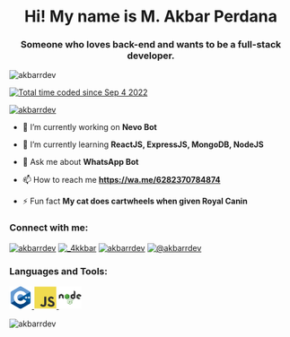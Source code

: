 <h1 align="center">Hi! My name is M. Akbar Perdana</h1>
<h3 align="center">Someone who loves back-end and wants to be a full-stack developer.</h3>

<p align="left"> <img src="https://komarev.com/ghpvc/?username=akbarrdev&label=Profile%20views&color=0e75b6&style=flat" alt="akbarrdev" /> </p>
<a href="https://wakatime.com/@83f11edf-bceb-4b11-b19a-2ddaa3894b8c"><img src="https://wakatime.com/badge/user/83f11edf-bceb-4b11-b19a-2ddaa3894b8c.svg" alt="Total time coded since Sep 4 2022" /></a>

<p align="left"> <a href="https://github.com/ryo-ma/github-profile-trophy"><img src="https://github-profile-trophy.vercel.app/?username=akbarrdev" alt="akbarrdev" /></a> </p>

- 🔭 I’m currently working on **Nevo Bot**

- 🌱 I’m currently learning **ReactJS, ExpressJS, MongoDB, NodeJS**

- 💬 Ask me about **WhatsApp Bot**

- 📫 How to reach me **https://wa.me/6282370784874**

- ⚡ Fun fact **My cat does cartwheels when given Royal Canin**

<h3 align="left">Connect with me:</h3>
<p align="left">
<a href="https://dev.to/akbarrdev" target="blank"><img align="center" src="https://raw.githubusercontent.com/rahuldkjain/github-profile-readme-generator/master/src/images/icons/Social/devto.svg" alt="akbarrdev" height="30" width="40" /></a>
<a href="https://instagram.com/_4kkbar" target="blank"><img align="center" src="https://raw.githubusercontent.com/rahuldkjain/github-profile-readme-generator/master/src/images/icons/Social/instagram.svg" alt="_4kkbar" height="30" width="40" /></a>
<a href="https://www.hackerrank.com/akbarrdev" target="blank"><img align="center" src="https://raw.githubusercontent.com/rahuldkjain/github-profile-readme-generator/master/src/images/icons/Social/hackerrank.svg" alt="akbarrdev" height="30" width="40" /></a>
<a href="https://www.hackerearth.com/@akbarrdev" target="blank"><img align="center" src="https://raw.githubusercontent.com/rahuldkjain/github-profile-readme-generator/master/src/images/icons/Social/hackerearth.svg" alt="@akbarrdev" height="30" width="40" /></a>
</p>

<h3 align="left">Languages and Tools:</h3>
<p align="left"> <a href="https://www.w3schools.com/cpp/" target="_blank" rel="noreferrer"> <img src="https://raw.githubusercontent.com/devicons/devicon/master/icons/cplusplus/cplusplus-original.svg" alt="cplusplus" width="40" height="40"/> </a> <a href="https://developer.mozilla.org/en-US/docs/Web/JavaScript" target="_blank" rel="noreferrer"> <img src="https://raw.githubusercontent.com/devicons/devicon/master/icons/javascript/javascript-original.svg" alt="javascript" width="40" height="40"/> </a> <a href="https://nodejs.org" target="_blank" rel="noreferrer"> <img src="https://raw.githubusercontent.com/devicons/devicon/master/icons/nodejs/nodejs-original-wordmark.svg" alt="nodejs" width="40" height="40"/> </a> </p>

<p><img align="center" src="https://github-readme-streak-stats.herokuapp.com/?user=akbarrdev&" alt="akbarrdev" /></p>
